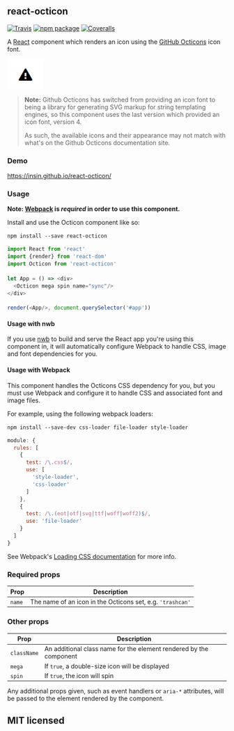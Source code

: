 ## react-octicon

[![Travis][build-badge]][build]
[![npm package][npm-badge]][npm]
[![Coveralls][coveralls-badge]][coveralls]

A [React](https://facebook.github.io/react/) component which renders an icon using the [GitHub Octicons](https://octicons.github.com/) icon font.

![All Octicons](octicons.gif)

> **Note:** Github Octicons has switched from providing an icon font to being a library for generating SVG markup for string templating engines, so this component uses the last version which provided an icon font, version 4.
>
> As such, the available icons and their appearance may not match with what's on the Github Octicons documentation site.

### Demo

https://insin.github.io/react-octicon/

### Usage

**Note: [Webpack](https://webpack.js.org) is _required_ in order to use this component.**

Install and use the Octicon component like so:

```
npm install --save react-octicon
```

```js
import React from 'react'
import {render} from 'react-dom'
import Octicon from 'react-octicon'

let App = () => <div>
  <Octicon mega spin name="sync"/>
</div>

render(<App/>, document.querySelector('#app'))
```

#### Usage with nwb

If you use [nwb](https://github.com/insin/nwb) to build and serve the React app you're using this component in, it will automatically configure Webpack to handle CSS, image and font dependencies for you.

#### Usage with Webpack

This component handles the Octicons CSS dependency for you, but you must use Webpack and configure it to handle CSS and associated font and image files.

For example, using the following webpack loaders:

```
npm install --save-dev css-loader file-loader style-loader
```

```js
module: {
  rules: [
    {
      test: /\.css$/,
      use: [
        'style-loader',
        'css-loader'
      ]
    },
    {
      test: /\.(eot|otf|svg|ttf|woff|woff2)$/,
      use: 'file-loader'
    }
  ]
}
```

See Webpack's [Loading CSS documentation](https://webpack.js.org/guides/asset-management/#loading-css) for more info.

### Required props

Prop | Description
---- | -------------
`name` | The name of an icon in the Octicons set, e.g. `'trashcan'`

### Other props

Prop | Description
---- | -------------
`className` | An additional class name for the element rendered by the component
`mega` | If `true`, a double-size icon will be displayed
`spin` | If `true`, the icon will spin

Any additional props given, such as event handlers or `aria-*` attributes, will be passed to the element rendered by the component.

## MIT licensed

[build-badge]: https://img.shields.io/travis/insin/react-octicon/master.svg?style=flat-square
[build]: https://travis-ci.org/insin/react-octicon

[npm-badge]: https://img.shields.io/npm/v/react-octicon.svg?style=flat-square
[npm]: https://www.npmjs.org/package/react-octicon

[coveralls-badge]: https://img.shields.io/coveralls/insin/react-octicon/master.svg?style=flat-square
[coveralls]: https://coveralls.io/github/insin/react-octicon
